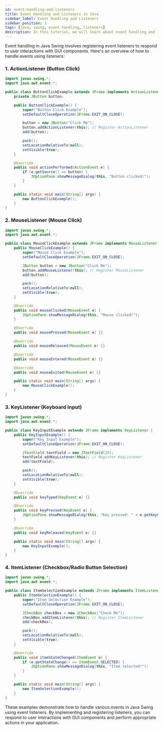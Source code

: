 ```yaml
---
id: event-handling-and-listeners
title: Event Handling and Listeners in Java
sidebar_label: Event Handling and Listeners
sidebar_position: 3
tags: [java, swing, event handling, listeners]
description: In this tutorial, we will learn about event handling and listeners in Java. We will learn about how to handle events in Java Swing applications using event listeners.
---
```

Event handling in Java Swing involves registering event listeners to respond to user interactions with GUI components. Here's an overview of how to handle events using listeners:

### 1. ActionListener (Button Click)

```java
import javax.swing.*;
import java.awt.event.*;

public class ButtonClickExample extends JFrame implements ActionListener {
    private JButton button;

    public ButtonClickExample() {
        super("Button Click Example");
        setDefaultCloseOperation(JFrame.EXIT_ON_CLOSE);

        button = new JButton("Click Me");
        button.addActionListener(this); // Register ActionListener
        add(button);

        pack();
        setLocationRelativeTo(null);
        setVisible(true);
    }

    @Override
    public void actionPerformed(ActionEvent e) {
        if (e.getSource() == button) {
            JOptionPane.showMessageDialog(this, "Button clicked!");
        }
    }

    public static void main(String[] args) {
        new ButtonClickExample();
    }
}
```

### 2. MouseListener (Mouse Click)

```java
import javax.swing.*;
import java.awt.event.*;

public class MouseClickExample extends JFrame implements MouseListener {
    public MouseClickExample() {
        super("Mouse Click Example");
        setDefaultCloseOperation(JFrame.EXIT_ON_CLOSE);

        JButton button = new JButton("Click Me");
        button.addMouseListener(this); // Register MouseListener
        add(button);

        pack();
        setLocationRelativeTo(null);
        setVisible(true);
    }

    @Override
    public void mouseClicked(MouseEvent e) {
        JOptionPane.showMessageDialog(this, "Mouse clicked!");
    }

    @Override
    public void mousePressed(MouseEvent e) {}

    @Override
    public void mouseReleased(MouseEvent e) {}

    @Override
    public void mouseEntered(MouseEvent e) {}

    @Override
    public void mouseExited(MouseEvent e) {}

    public static void main(String[] args) {
        new MouseClickExample();
    }
}
```

### 3. KeyListener (Keyboard Input)

```java
import javax.swing.*;
import java.awt.event.*;

public class KeyInputExample extends JFrame implements KeyListener {
    public KeyInputExample() {
        super("Key Input Example");
        setDefaultCloseOperation(JFrame.EXIT_ON_CLOSE);

        JTextField textField = new JTextField(20);
        textField.addKeyListener(this); // Register KeyListener
        add(textField);

        pack();
        setLocationRelativeTo(null);
        setVisible(true);
    }

    @Override
    public void keyTyped(KeyEvent e) {}

    @Override
    public void keyPressed(KeyEvent e) {
        JOptionPane.showMessageDialog(this, "Key pressed: " + e.getKeyChar());
    }

    @Override
    public void keyReleased(KeyEvent e) {}

    public static void main(String[] args) {
        new KeyInputExample();
    }
}
```

### 4. ItemListener (Checkbox/Radio Button Selection)

```java
import javax.swing.*;
import java.awt.event.*;

public class ItemSelectionExample extends JFrame implements ItemListener {
    public ItemSelectionExample() {
        super("Item Selection Example");
        setDefaultCloseOperation(JFrame.EXIT_ON_CLOSE);

        JCheckBox checkBox = new JCheckBox("Check Me");
        checkBox.addItemListener(this); // Register ItemListener
        add(checkBox);

        pack();
        setLocationRelativeTo(null);
        setVisible(true);
    }

    @Override
    public void itemStateChanged(ItemEvent e) {
        if (e.getStateChange() == ItemEvent.SELECTED) {
            JOptionPane.showMessageDialog(this, "Item selected!");
        }
    }

    public static void main(String[] args) {
        new ItemSelectionExample();
    }
}
```

These examples demonstrate how to handle various events in Java Swing using event listeners. By implementing and registering listeners, you can respond to user interactions with GUI components and perform appropriate actions in your application.